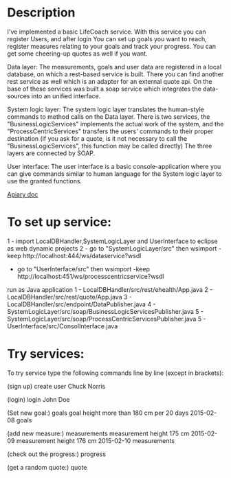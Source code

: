 
Description
===========
I've implemented a basic LifeCoach service. With this service you can register Users, and after login
You can set up goals you want to reach, register measures relating to your goals and track your progress.
You can get some cheering-up quotes as well if you want.

Data layer:
The measurements, goals and user data are registered in a local database,  on which a rest-based service 
is built. There you can find another rest service as well which is an adapter for an external quote api. On 
the base of these services was built a soap service which integrates the data-sources into an unified interface.

System logic layer:
The system logic layer translates the human-style commands to method calls on the Data layer. There is two 
services, the "BusinessLogicServices" implements the actual work of the system, and the "ProcessCentricServices"
transfers the users' commands to their proper destination (if you ask for a quote, is it not necessary to call
the "BusinessLogicServices", this function may be called  directly)
The three layers are connected by SOAP. 
 
User interface:
The user interface is a basic console-application where you can give commands similar to human language 
for the System logic layer to use the granted functions. 

<a href=https://github.com/peterkiss/Projects/blob/master/apiary.apib>Apiary doc<a> 

To set up service:
==================
1 - import LocalDBHandler,SystemLogicLayer and UserInterface to eclipse as web dynamic projects
2 - go to "SystemLogicLayer/src" then wsimport -keep http://localhost:444/ws/dataservice?wsdl
  - go to "UserInterface/src"   then wsimport -keep http://localhost:451/ws/processcentricservice?wsdl 
  
run as Java application 1 - LocalDBHandler/src/rest/ehealth/App.java 
						2 - LocalDBHandler/src/rest/quote/App.java 
						3 - LocalDBHandler/src/endpoint/DataPublisher.java 
						4 - SystemLogicLayer/src/soap/BusinessLogicServicesPublisher.java 
						5 - SystemLogicLayer/src/soap/ProcessCentricServicesPublisher.java
						5 - UserInterface/src/ConsolInterface.java

						
Try services:
=============
To try service type the following commands line by line (except in brackets):

(sign up)
	create user Chuck Norris


(login)
	login John Doe

(Set new goal:)
	goals
	goal height more than 180 cm per 20 days 2015-02-08
	goals

(add new measure:)
	measurements
	measurement height 175 cm 2015-02-09
	measurement height 176 cm 2015-02-10
	measurements

(check out the progress:)
	progress

(get a random quote:)
	quote
